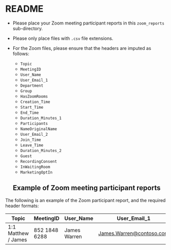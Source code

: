 # README

- Please place your Zoom meeting participant reports in this `zoom_reports` sub-directory. 
- Please only place files with `.csv` file extensions.
- For the Zoom files, please ensure that the headers are imputed as follows:
  - `Topic`
  - `MeetingID`
  - `User_Name`
  - `User_Email_1`
  - `Department`
  - `Group`
  - `HasZoomRooms`
  - `Creation_Time`
  - `Start_Time`
  - `End_Time`
  - `Duration_Minutes_1`
  - `Participants`
  - `NameOriginalName`
  - `User_Email_2`
  - `Join_Time`
  - `Leave_Time`
  - `Duration_Minutes_2`
  - `Guest`
  - `RecordingConsent`
  - `InWaitingRoom`
  - `MarketingOptIn`

  ## Example of Zoom meeting participant reports

The following is an example of the Zoom participant report, and the required header formats:

|Topic               |MeetingID    |User_Name   |User_Email_1               |Department      |Group  |HasZoomRooms|Creation_Time   |Start_Time      |End_Time        |Duration_Minutes_1|Participants|NameOriginalName|User_Email_2                   |Join_Time       |Leave_Time      |Duration_Minutes_2|Guest|RecordingConsent|InWaitingRoom|MarketingOptIn|
|--------------------|-------------|------------|---------------------------|----------------|-------|------------|----------------|----------------|----------------|------------------|------------|----------------|-------------------------------|----------------|----------------|------------------|-----|----------------|-------------|--------------|
|1:1 Matthew / James|852 1848 6288|James Warren|James.Warren@contoso.com|Customer Outcome|ABC-Org|No          |15/08/2022 01:27|01/06/2023 00:00|01/06/2023 00:21|22                |2           |Matthew Giordano|Matthew.Giordano@contoso.com|01/06/2023 00:00|01/06/2023 00:21|22                |No   |                |No           |-             |
